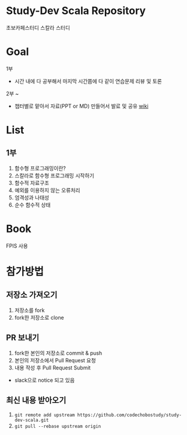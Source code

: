 # Study-Dev Scala Repository
초보카페스터디 스칼라 스터디

# Goal
1부
 - 시간 내에 다 공부해서 마지막 시간쯤에 다 같이 연습문제 리뷰 및 토론

2부 ~
 - 챕터별로 맡아서 자료(PPT or MD) 만들어서 발료 및 공유 [wiki](../../wiki)

# List
## 1부
1. 함수형 프로그래밍이란?
2. 스칼라로 함수형 프로그래밍 시작하기
3. 함수적 자료구조
4. 예외를 이용하지 않는 오류처리
5. 엄격성과 나태성
6. 순수 함수적 상태

# Book
FPIS 사용

# 참가방법
## 저장소 가져오기
1. 저장소를 fork
2. fork한 저장소로 clone

## PR 보내기
1. fork한 본인의 저장소로 commit & push
2. 본인의 저장소에서 Pull Request 요청
3. 내용 작성 후 Pull Request Submit
  - slack으로 notice 되고 있음

## 최신 내용 받아오기
1. `git remote add upstream https://github.com/codechobostudy/study-dev-scala.git`
2. `git pull --rebase upstream origin`
